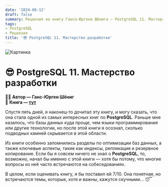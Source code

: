 ```yaml
---
date: '2024-08-12'
draft: false
summary: Рецензия на книгу Ганса-Юргена Шёнига — PostgreSQL 11. Мастерство разработки
tags:
- PostgreSQL
- Рецензия
title: '😎 PostgreSQL 11. Мастерство разработки'
---
```


![Картинка](https://adamanr.github.io/blog/images/posts/image_4.jpg)

# 😎 **PostgreSQL 11. Мастерство разработки**

🧍‍♂️ **Автор — Ганс-Юрген Шёниг**\
📕 **Книга — [тут](https://t.me/c/2238954094/3)**

Спустя пять дней, я наконец-то дочитал эту книгу, и могу сказать, что она стала одной из самых интересных книг по **PostgreSQL**. Раньше мне казалось, что базы данных куда проще, чем языки программирования или другие технологии, но после этой книги я осознал, сколько подводных камней скрывается в этой области.

Из книги особенно запомнились разделы по оптимизации баз данных, а также ключевые аспекты, такие как индексы, репликация и резервное копирование. Если бы я совсем ничего не знал о **PostgreSQL**, то, возможно, начал бы именно с этой книги — хотя бы потому, что многие вопросы из неё часто встречаются на собеседованиях.

В целом, если оценивать книгу, я бы поставил ей 7/10. Она понятная, но встречаются темы, которые, хотя и важны, кажутся скучными... 😴
